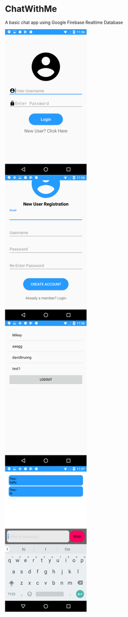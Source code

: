 # ChatWithMe

A basic chat app using Google Firebase Realtime Database


<a href="url">
<img src="https://github.com/MiceXx/ChatWithMe/blob/master/Screenshot_20170613-235609.png " align="left" height="480" width="270" >
</a>

<a href="url">
<img src="https://github.com/MiceXx/ChatWithMe/blob/master/Screenshot_20170613-235616.png " align="left" height="480" width="270" >
</a>

<a href="url">
<img src="https://github.com/MiceXx/ChatWithMe/blob/master/Screenshot_20170613-235638.png " align="left" height="480" width="270" >
</a>

<a href="url">
<img src="https://github.com/MiceXx/ChatWithMe/blob/master/Screenshot_20170613-235707.png " align="left" height="480" width="270" >
</a>
